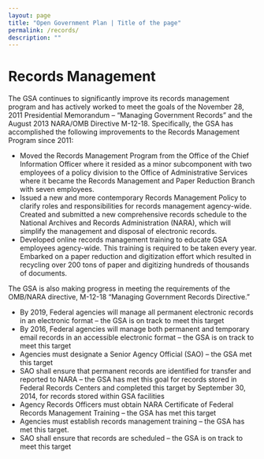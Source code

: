 ```yaml
---
layout: page
title: "Open Government Plan | Title of the page"
permalink: /records/
description: ""
---
```


# Records Management

The GSA continues to significantly improve its records management program and has actively worked to meet the goals of the November 28, 2011 Presidential Memorandum – “Managing Government Records” and the August 2013 NARA/OMB Directive M-12-18. Specifically, the GSA has accomplished the following improvements to the Records Management Program since 2011:  
- Moved the Records Management Program from the Office of the Chief Information Officer where it resided as a minor subcomponent with two employees of a policy division to the Office of Administrative Services where it became the Records Management and Paper Reduction Branch with seven employees.  
- Issued a new and more contemporary Records Management Policy to clarify roles and responsibilities for records management agency-wide.  Created and submitted a new comprehensive records schedule to the National Archives and Records Administration (NARA), which will simplify the management and disposal of electronic records.  
- Developed online records management training to educate GSA employees agency-wide. This training is required to be taken every year.  
Embarked on a paper reduction and digitization effort which resulted in recycling over 200 tons of paper and digitizing hundreds of thousands of documents. 

The GSA is also making progress in meeting the requirements of the OMB/NARA directive, M-12-18 “Managing Government Records Directive.” 
- By 2019, Federal agencies will manage all permanent electronic records in an electronic format – the GSA is on track to meet this target  
- By 2016, Federal agencies will manage both permanent and temporary email records in an accessible electronic format – the GSA is on track to meet this target
- Agencies must designate a Senior Agency Official (SAO) – the GSA met this target  
- SAO shall ensure that permanent records are identified for transfer and reported to NARA – the GSA has met this goal for records stored in Federal Records Centers and completed this target by September 30, 2014, for records stored within GSA facilities 
- Agency Records Officers must obtain NARA Certificate of Federal Records Management Training – the GSA has met this target
- Agencies must establish records management training – the GSA has met this target.
- SAO shall ensure that records are scheduled – the GSA is on track to meet this target

